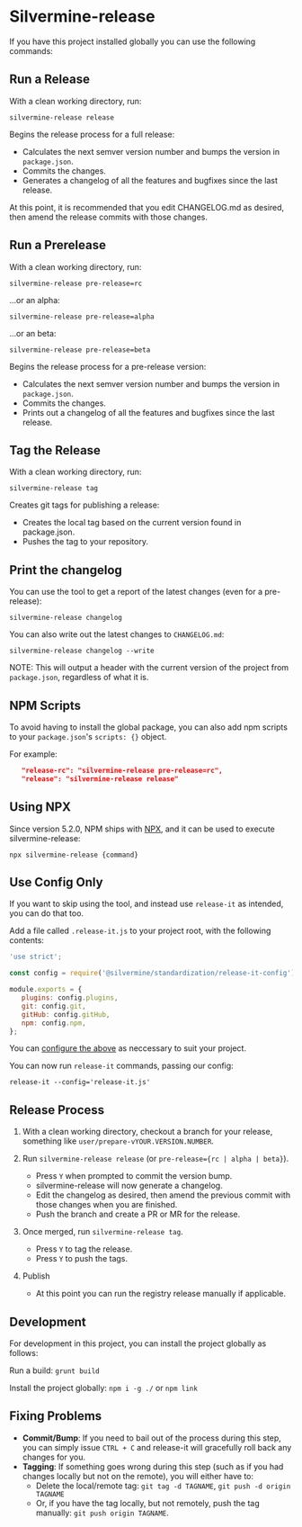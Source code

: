 # Silvermine-release

If you have this project installed globally you can use the following commands:


## Run a Release

With a clean working directory, run:

`silvermine-release release`

Begins the release process for a full release:

   * Calculates the next semver version number and bumps the version in `package.json`.
   * Commits the changes.
   * Generates a changelog of all the features and bugfixes since the last release.

At this point, it is recommended that you edit CHANGELOG.md as desired, then amend the
release commits with those changes.

## Run a Prerelease

With a clean working directory, run:

`silvermine-release pre-release=rc`

...or an alpha:

`silvermine-release pre-release=alpha`

...or an beta:

`silvermine-release pre-release=beta`

Begins the release process for a pre-release version:

   * Calculates the next semver version number and bumps the version in `package.json`.
   * Commits the changes.
   * Prints out a changelog of all the features and bugfixes since the last release.

## Tag the Release

With a clean working directory, run:

`silvermine-release tag`

Creates git tags for publishing a release:

   * Creates the local tag based on the current version found in
   package.json.
   * Pushes the tag to your repository.

## Print the changelog

You can use the tool to get a report of the latest changes (even for a pre-release):

`silvermine-release changelog`

You can also write out the latest changes to `CHANGELOG.md`:

`silvermine-release changelog --write`

NOTE: This will output a header with the current version of the project from `package.json`,
regardless of what it is.

## NPM Scripts

To avoid having to install the global package, you can also add npm scripts
to your `package.json`'s `scripts: {}` object.

For example:

```json
   "release-rc": "silvermine-release pre-release=rc",
   "release": "silvermine-release release"
```

## Using NPX

Since version 5.2.0, NPM ships with [NPX](https://blog.npmjs.org/post/162869356040/introducing-npx-an-npm-package-runner),
and it can be used to execute silvermine-release:

`npx silvermine-release {command}`

## Use Config Only

If you want to skip using the tool, and instead use `release-it` as intended,
you can do that too.

Add a file called `.release-it.js` to your project root, with the following contents:

```javascript
'use strict';

const config = require('@silvermine/standardization/release-it-config');

module.exports = {
   plugins: config.plugins,
   git: config.git,
   gitHub: config.gitHub,
   npm: config.npm,
};
```

You can [configure the above](https://www.npmjs.com/package/release-it#configuration)
as neccessary to suit your project.

You can now run `release-it` commands, passing our config:

`release-it --config='release-it.js'`


## Release Process

1. With a clean working directory, checkout a branch for your release,
something like `user/prepare-vYOUR.VERSION.NUMBER`.

2. Run `silvermine-release release` (or `pre-release={rc | alpha | beta}`).
   * Press `Y` when prompted to commit the version bump.
   * silvermine-release will now generate a changelog.
   * Edit the changelog as desired, then amend the previous commit with those changes
     when you are finished.
   * Push the branch and create a PR or MR for the release.

3. Once merged, run `silvermine-release tag`.
   * Press `Y` to tag the release.
   * Press `Y` to push the tags.

4. Publish
   * At this point you can run the registry release manually if applicable.


## Development

For development in this project, you can install the project globally as follows:

Run a build: `grunt build`

Install the project globally: `npm i -g ./` or `npm link`

## Fixing Problems

   * **Commit/Bump**: If you need to bail out of the process during this step, you can simply
   issue `CTRL + C` and release-it will gracefully roll back any changes for you.
   * **Tagging**: If something goes wrong during this step (such as if you had changes locally
   but not on the remote), you will either have to:
      * Delete the local/remote tag: `git tag -d TAGNAME`, `git push -d origin TAGNAME`
      * Or, if you have the tag locally, but not remotely, push the tag manually:
        `git push origin TAGNAME`.
